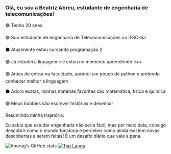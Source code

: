 ### Olá, eu sou a Beatriz Abreu, estudante de engenharia de telecomunicações!


🟣 Tenho 20 anos

🟢 Sou estudante de engenharia de Telecomunicações no IFSC-SJ

⚫ Atualmente estou cursando programação 2

🟣 Já estudei a liguagem c e estou no momento aprendendo c++

🟢 Antes de entrar na faculdade, aprendi um pouco de python e pretendo conhecer melhor a linguagem

⚫ Adoro exatas, minhas matérias favoritas são matemática, física e química

🟣 Meus hobbies são escrever histórias e desenhar

Resumindo minha trajetória:

Eu sabia que estudar engenharia não seria fácil, mas por meio dela, consigo descobrir como o mundo funciona e perceber como ainda existem novas descobertas a serem feitas! É um desafio diário que vale a pena.



![Anurag's GitHub stats](https://github-readme-stats.vercel.app/api?username=BeatrizPAbreu&show_icons=true&theme=ocean_dark)
[![Top Langs](https://github-readme-stats.vercel.app/api/top-langs/?username=BeatrizPAbreu&layout=langs_count=8&theme=ocean_dark)](https://github.com/BeatrizPAbreu/github-readme-stats)
